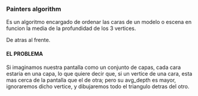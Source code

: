 ### Painters algorithm

Es un algoritmo encargado de ordenar las caras de un modelo o escena en funcion la media de la
profundidad de los 3 vertices.

De atras al frente.

#### EL PROBLEMA
Si imaginamos nuestra pantalla como un conjunto de capas, cada cara estaria en una capa, lo que quiere decir que,
si un vertice de una cara, esta mas cerca de la pantalla que el de otra; pero su avg_depth es mayor, ignoraremos 
dicho vertice, y dibujaremos todo el triangulo detras del otro.
